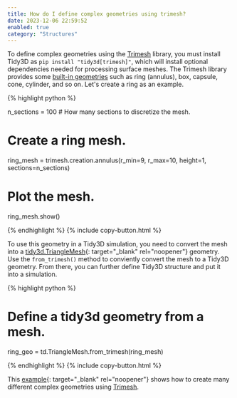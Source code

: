 ```yaml
---
title: How do I define complex geometries using trimesh?
date: 2023-12-06 22:59:52
enabled: true
category: "Structures"
---
```

To define complex geometries using the&nbsp;[Trimesh](https://trimsh.org/index.html)&nbsp;library, you must install Tidy3D as&nbsp;`pip install "tidy3d[trimesh]"`, which will install optional dependencies needed for processing surface meshes. The Trimesh library provides some&nbsp;[built-in geometries](https://trimsh.org/trimesh.creation.html#)&nbsp;such as ring (annulus), box, capsule, cone, cylinder, and so on. Let's create a ring as an example.

<div markdown class="code-snippet">{% highlight python %}

n_sections = 100 # How many sections to discretize the mesh.

# Create a ring mesh.
ring_mesh = trimesh.creation.annulus(r_min=9, r_max=10, height=1, sections=n_sections)

# Plot the mesh.
ring_mesh.show()

{% endhighlight %}
{% include copy-button.html %}</div>

To use this geometry in a Tidy3D simulation, you need to convert the mesh into a [tidy3d.TriangleMesh](https://docs.flexcompute.com/projects/tidy3d/en/latest/_autosummary/tidy3d.TriangleMesh.html){: target="_blank" rel="noopener"}&nbsp;geometry. Use the&nbsp;`from_trimesh()`&nbsp;method to conviently convert the mesh to a Tidy3D geometry. From there, you can further define Tidy3D structure and put it into a simulation.

<div markdown class="code-snippet">{% highlight python %}

# Define a tidy3d geometry from a mesh.
ring_geo = td.TriangleMesh.from_trimesh(ring_mesh)

{% endhighlight %}
{% include copy-button.html %}</div>

This [example](https://www.flexcompute.com/tidy3d/examples/notebooks/CreatingGeometryUsingTrimesh/){: target="_blank" rel="noopener"} shows how to create many different complex geometries using [Trimesh](https://trimsh.org/index.html).&nbsp;
